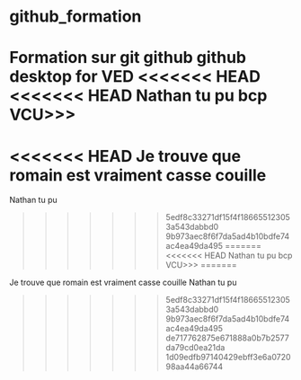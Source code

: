 # github_formation

Formation sur git github github desktop for VED
<<<<<<< HEAD
<<<<<<< HEAD
Nathan tu pu bcp
VCU>>>
=======
<<<<<<< HEAD
Je trouve que romain est vraiment casse couille
=======
Nathan tu pu
>>>>>>> 5edf8c33271df15f4f186655123053a543dabbd0
>>>>>>> 9b973aec8f6f7da5ad4b10bdfe74ac4ea49da495
=======
<<<<<<< HEAD
Nathan tu pu bcp
VCU>>>
=======

Je trouve que romain est vraiment casse couille
Nathan tu pu

> > > > > > > 5edf8c33271df15f4f186655123053a543dabbd0
> > > > > > > 9b973aec8f6f7da5ad4b10bdfe74ac4ea49da495
>>>>>>> de717762875e671888a0b7b2577da79cd0ea21da
>>>>>>> 1d09edfb97140429ebff3e6a072098aa44a66744
